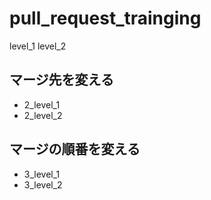 # pull\_request\_trainging

level_1
level_2

## マージ先を変える

- 2_level_1
- 2_level_2

## マージの順番を変える

- 3_level_1
- 3_level_2
